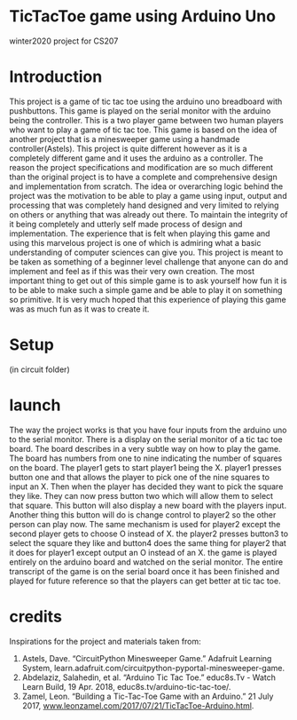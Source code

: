 # TicTacToe game using Arduino Uno
winter2020 project for CS207

# Introduction
  This project is a game of tic tac toe using the arduino uno breadboard with pushbuttons. This game is played on the serial monitor with the arduino being the controller. This is a two player game between two human players who want to play a game of tic tac toe. This game is based on the idea of another project that is a minesweeper game using a handmade controller(Astels). This project is quite different however as it is a completely different game and it uses the arduino as a controller. The reason the project specifications and modification are so much different than the original project is to have a complete and comprehensive design and implementation from scratch. The idea or overarching logic behind the project was the motivation to be able to play a game using input, output and processing that was completely hand designed and very limited to relying on others or anything that was already out there. To maintain the integrity of it being completely and utterly self made process of design and implementation. The experience that is felt when playing this game and using this marvelous project is one of which is admiring what a basic understanding of computer sciences can give you. This project is meant to be taken as something of a beginner level challenge that anyone can do and implement and feel as if this was their very own creation. The most important thing to get out of this simple game is to ask yourself how fun it is to be able to make such a simple game and be able to play it on something so primitive. It is very much hoped that this experience of playing this game was as much fun as it was to create it. 

# Setup
(in circuit folder)

# launch
 The way the project works is that you have four inputs from the arduino uno to the serial monitor. There is a display on the serial monitor of a tic tac toe board. The board describes in a very subtle way on how to play the game. The board has numbers from one to nine indicating the number of squares on the board. The player1 gets to start player1 being the X. player1 presses button one and that allows the player to pick one of the nine squares to input an X. Then when the player has decided they want to pick the square they like. They can now press button two which will allow them to select that square. This button will also display a new board with the players input. Another thing this button will do is change control to player2 so the other person can play now. The same mechanism is used for player2 except the second player gets to choose O instead of X. the player2 presses button3 to select the square they like and button4 does the same thing for player2 that it does for player1 except output an O instead of an X. the game is played entirely on the arduino board and watched on the serial monitor. The entire transcript of the game is on the serial board once it has been finished and played for future reference so that the players can get better at tic tac toe. 
# credits
Inspirations for the project and materials taken from:

1. Astels, Dave. “CircuitPython Minesweeper Game.” Adafruit Learning System, learn.adafruit.com/circuitpython-pyportal-minesweeper-game.
2. Abdelaziz, Salahedin, et al. “Arduino Tic Tac Toe.” educ8s.Tv - Watch Learn Build, 19 Apr. 2018, educ8s.tv/arduino-tic-tac-toe/.
3. Zamel, Leon. “Building a Tic-Tac-Toe Game with an Arduino.” 21 July 2017, www.leonzamel.com/2017/07/21/TicTacToe-Arduino.html.
